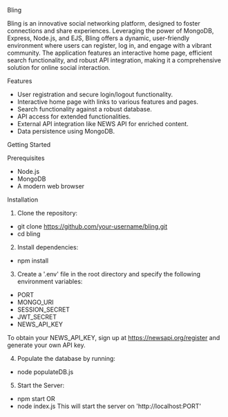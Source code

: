 Bling

Bling is an innovative social networking platform, designed to foster connections and share experiences. Leveraging the power of MongoDB, Express, Node.js, and EJS, Bling offers a dynamic, user-friendly environment where users can register, log in, and engage with a vibrant community. The application features an interactive home page, efficient search functionality, and robust API integration, making it a comprehensive solution for online social interaction.

Features

- User registration and secure login/logout functionality.
- Interactive home page with links to various features and pages.
- Search functionality against a robust database.
- API access for extended functionalities.
- External API integration like NEWS API for enriched content.
- Data persistence using MongoDB.

Getting Started

Prerequisites

- Node.js
- MongoDB
- A modern web browser

Installation

1. Clone the repository:

- git clone https://github.com/your-username/bling.git
- cd bling

2. Install dependencies:

- npm install

3. Create a '.env' file in the root directory and specify the following environment variables:

- PORT
- MONGO_URI
- SESSION_SECRET
- JWT_SECRET
- NEWS_API_KEY

To obtain your NEWS_API_KEY, sign up at https://newsapi.org/register and generate your own API key.

4. Populate the database by running:

- node populateDB.js

5. Start the Server:

- npm start
    OR
- node index.js
This will start the server on 'http://localhost:PORT'

